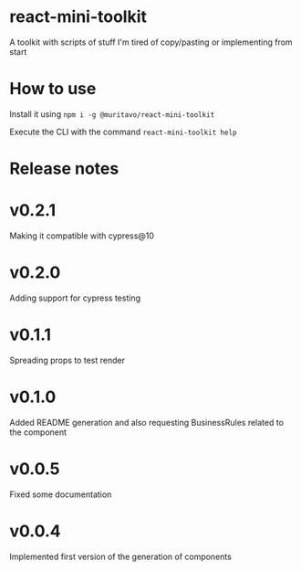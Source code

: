 # react-mini-toolkit
A toolkit with scripts of stuff I'm tired of copy/pasting or implementing from start

# How to use
Install it using
```npm i -g @muritavo/react-mini-toolkit```

Execute the CLI with the command
```react-mini-toolkit help```

# Release notes
# v0.2.1
Making it compatible with cypress@10
# v0.2.0
Adding support for cypress testing
# v0.1.1
Spreading props to test render
# v0.1.0
Added README generation and also requesting BusinessRules related to the component
# v0.0.5
Fixed some documentation
# v0.0.4
Implemented first version of the generation of components